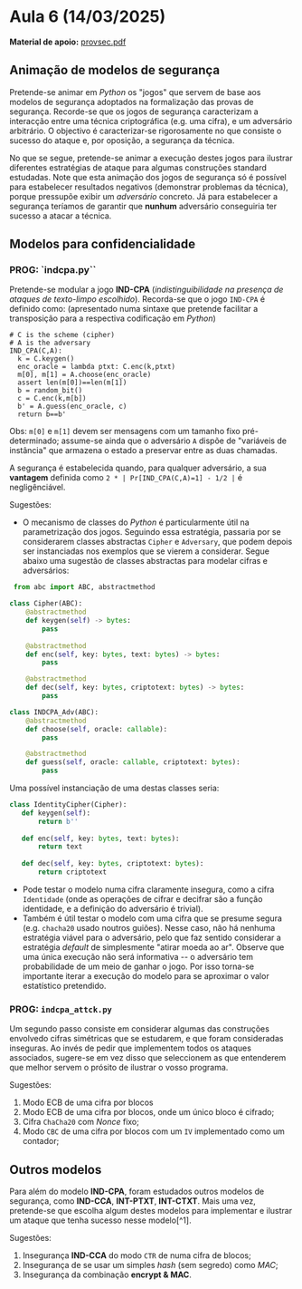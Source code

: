 # Aula 6 (14/03/2025)

**Material de apoio:** [provsec.pdf](provsec.pdf)

## Animação de modelos de segurança

Pretende-se animar em _Python_ os "jogos" que servem de base aos
modelos de segurança adoptados na formalização das provas de
segurança. Recorde-se que os jogos de segurança caracterizam a
interacção entre uma técnica criptográfica (e.g. uma cifra), e
um adversário arbitrário. O objectivo é caracterizar-se
rigorosamente no que consiste o sucesso do ataque e, por oposição,
a segurança da técnica.

No que se segue, pretende-se animar a execução destes jogos para ilustrar
diferentes estratégias de ataque para algumas construções standard estudadas.
Note que esta animação dos jogos de segurança só é possível para estabelecer resultados negativos
(demonstrar problemas da técnica), porque pressupõe exibir um *adversário* concreto.
Já para estabelecer a segurança teríamos de garantir
que **nunhum** adversário conseguiria ter sucesso a atacar a técnica.

## Modelos para confidencialidade

### PROG: `indcpa.py``

Pretende-se modular a jogo **IND-CPA**
(_indistinguibilidade na presença de ataques de texto-limpo
escolhido_). Recorda-se que o jogo `IND-CPA` é definido como:
(apresentado numa sintaxe que pretende facilitar a transposição para a
respectiva codificação em _Python_)

```
# C is the scheme (cipher)
# A is the adversary
IND_CPA(C,A):
  k = C.keygen()
  enc_oracle = lambda ptxt: C.enc(k,ptxt)
  m[0], m[1] = A.choose(enc_oracle)
  assert len(m[0])==len(m[1])
  b = random_bit()
  c = C.enc(k,m[b])
  b' = A.guess(enc_oracle, c)
  return b==b'
```

Obs: `m[0]` e `m[1]` devem ser mensagens com um tamanho fixo pré-determinado; assume-se
ainda que o adversário `A` dispõe de "variáveis de instância" que armazena o estado
a preservar entre as duas chamadas.

A segurança é estabelecida quando, para qualquer adversário, a sua **vantagem** definida
como `2 * | Pr[IND_CPA(C,A)=1] - 1/2 |` é negligênciável.

Sugestões:
 * O mecanismo de classes do _Python_ é particularmente útil na parametrização dos jogos. Seguindo essa
 estratégia, passaria por se considerarem classes abstractas `Cipher` e `Adversary`, que podem depois ser
 instanciadas nos exemplos que se vierem a considerar. Segue abaixo uma sugestão de classes abstractas para
 modelar cifras e adversários:

```py
 from abc import ABC, abstractmethod

class Cipher(ABC):
    @abstractmethod
    def keygen(self) -> bytes:
        pass
  
    @abstractmethod
    def enc(self, key: bytes, text: bytes) -> bytes:
        pass

    @abstractmethod
    def dec(self, key: bytes, criptotext: bytes) -> bytes:
        pass

class INDCPA_Adv(ABC):
    @abstractmethod
    def choose(self, oracle: callable):
        pass

    @abstractmethod
    def guess(self, oracle: callable, criptotext: bytes):
        pass
 ```

 Uma possível instanciação de uma destas classes seria:

 ```py
 class IdentityCipher(Cipher):
    def keygen(self):
        return b''
    
    def enc(self, key: bytes, text: bytes):
        return text
    
    def dec(self, key: bytes, criptotext: bytes):
        return criptotext
 ```
 * Pode testar o modelo numa cifra claramente insegura, como a cifra `Identidade` (onde as operações de cifrar
 e decifrar são a função identidade, e a definição do adversário é trivial).
 * Também é útil testar o modelo com uma cifra que se presume segura (e.g. `chacha20` usado noutros guiões). Nesse caso, não há nenhuma estratégia viável para o adversário, pelo que faz sentido considerar a estratégia *default* de simplesmente "atirar moeda ao ar". Observe que uma única execução não será informativa -- o adversário tem probabilidade
 de um meio de ganhar o jogo. Por isso torna-se importante iterar a execução do modelo para se aproximar o valor estatístico pretendido.

### PROG: `indcpa_attck.py`

Um segundo passo consiste em considerar algumas das construções envolvedo cifras simétricas que se
estudarem, e que foram consideradas inseguras. Ao invés de pedir que implementem todos os ataques
associados, sugere-se em vez disso que seleccionem as que entenderem que melhor servem o prósito de
ilustrar o vosso programa.

Sugestões:
 1. Modo ECB de uma cifra por blocos
 1. Modo ECB de uma cifra por blocos, onde um único bloco é cifrado;
 1. Cifra `ChaCha20` com *Nonce* fixo;
 1. Modo `CBC` de uma cifra por blocos com um `IV` implementado como um contador;

## Outros modelos

Para além do modelo **IND-CPA**, foram estudados outros modelos de segurança, como **IND-CCA**,
**INT-PTXT**, **INT-CTXT**. Mais uma vez, pretende-se que escolha algum destes modelos para implementar
e ilustrar um ataque que tenha sucesso nesse modelo[^1].

Sugestões:

 1. Insegurança **IND-CCA** do modo `CTR` de numa cifra de blocos;
 1. Insegurança de se usar um simples *hash* (sem segredo) como *MAC*;
 2. Insegurança da combinação **encrypt & MAC**.


